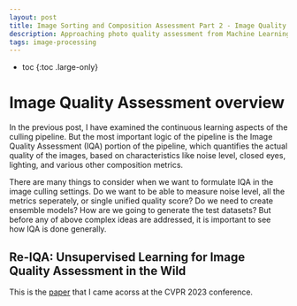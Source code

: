 ```yaml
---
layout: post
title: Image Sorting and Composition Assessment Part 2 - Image Quality Assessment
description: Approaching photo quality assessment from Machine Learning point of view
tags: image-processing
---
```


* toc
{:toc .large-only}

# Image Quality Assessment overview

In the previous post, I have examined the continuous learning aspects of the culling pipeline. But the most important logic of the pipeline is the Image Quality Assessment (IQA) portion of the pipeline, which quantifies the actual quality of the images, based on characteristics like noise level, closed eyes, lighting, and various other composition metrics. 

There are many things to consider when we want to formulate IQA in the image culling settings. Do we want to be able to measure noise level, all the metrics seperately, or single unified quality score? Do we need to create ensemble models? How are we going to generate the test datasets? But before any of above complex ideas are addressed, it is important to see how IQA is done generally.

## Re-IQA: Unsupervised Learning for Image Quality Assessment in the Wild

This is the [paper](https://arxiv.org/pdf/2304.00451.pdf) that I came acorss at the CVPR 2023 conference. 


